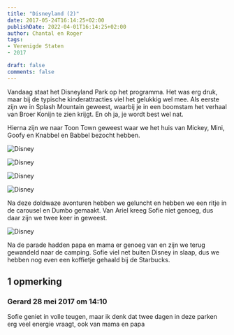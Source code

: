 ```yaml
---
title: "Disneyland (2)"
date: 2017-05-24T16:14:25+02:00
publishDate: 2022-04-01T16:14:25+02:00
author: Chantal en Roger
tags:
- Verenigde Staten
- 2017

draft: false
comments: false
---
```


Vandaag staat het Disneyland Park op het programma. Het was erg druk, maar bij de typische kinderattracties viel het gelukkig wel mee. Als eerste zijn we in Splash Mountain geweest, waarbij je in een boomstam het verhaal van Broer Konijn te zien krijgt. En oh ja, je wordt best wel nat.

Hierna zijn we naar Toon Town geweest waar we het huis van Mickey, Mini, Goofy en Knabbel en Babbel bezocht hebben.

![Disney](./images/DLPCA_DLMICK1_20170524_8042798287[4].jpg)

![Disney](./images/DLPCA_DLMINNIE_20170524_8042798296[4].jpg)

![Disney](./images/IMG_0923[4].jpg)

![Disney](./images/IMG_0924[4].jpg)

Na deze doldwaze avonturen hebben we geluncht en hebben we een ritje in de carousel en Dumbo gemaakt. Van Ariel kreeg Sofie niet genoeg, dus daar zijn we twee keer in geweest.

![Disney](./images/IMG_0934[4].jpg)

Na de parade hadden papa en mama er genoeg van en zijn we terug gewandeld naar de camping. Sofie viel net buiten Disney in slaap, dus we hebben nog even een koffietje gehaald bij de Starbucks.

## 1 opmerking

### Gerard 28 mei 2017 om 14:10

Sofie geniet in volle teugen, maar ik denk dat twee dagen in deze parken erg veel energie vraagt, ook van mama en papa

